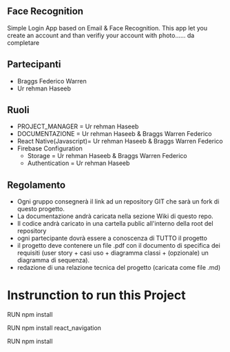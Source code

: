 ## Face Recognition

Simple Login App based on Email & Face Recognition. This app let you create an account and than verifiy your account with photo...... da completare

## Partecipanti
 - Braggs Federico Warren 
 - Ur rehman Haseeb

## Ruoli

* PROJECT_MANAGER = Ur rehman Haseeb
* DOCUMENTAZIONE = Ur rehman Haseeb & Braggs Warren Federico
* React Native(Javascript)= Ur rehman Haseeb & Braggs Warren Federico
* Firebase Configuration 
  - Storage = Ur rehman Haseeb & Braggs Warren Federico
  - Authentication = Ur rehman Haseeb

## Regolamento
* Ogni gruppo consegnerà il link ad un repository GIT che sarà un fork di questo progetto.
* La documentazione andrà caricata nella sezione Wiki di questo repo.
* Il codice andrà caricato in una cartella public all'interno della root del repository
* ogni partecipante dovrà essere a conoscenza di TUTTO il progetto
* il progetto deve contenere un file .pdf con il documento di specifica dei requisiti (user story + casi uso + diagramma classi + (opzionale) un diagramma di sequenza).
* redazione di una relazione tecnica del progetto (caricata come file .md)

# Instrunction to run this Project 
<p>RUN npm install<br></p>
<p>RUN npm install react_navigation<br></p>
<p>RUN npm install <br></p>
